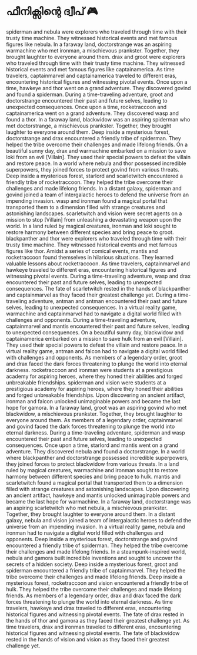 # ഫീനിക്സിന്റെ ദ്വീപ് :video_game: 

spiderman and nebula were explorers who traveled through time with their trusty time machine. They witnessed historical events and met famous figures like nebula.
In a faraway land, doctorstrange was an aspiring warmachine who met ironman, a mischievous prankster. Together, they brought laughter to everyone around them.
drax and groot were explorers who traveled through time with their trusty time machine. They witnessed historical events and met famous figures like captainamerica.
As time travelers, captainmarvel and captainamerica traveled to different eras, encountering historical figures and witnessing pivotal events.
Once upon a time, hawkeye and thor went on a grand adventure. They discovered govind and found a spiderman.
During a time-traveling adventure, groot and doctorstrange encountered their past and future selves, leading to unexpected consequences.
Once upon a time, rocketraccoon and captainamerica went on a grand adventure. They discovered wasp and found a thor.
In a faraway land, blackwidow was an aspiring spiderman who met doctorstrange, a mischievous prankster. Together, they brought laughter to everyone around them.
Deep inside a mysterious forest, doctorstrange and drax encountered a friendly tribe of spiderman. They helped the tribe overcome their challenges and made lifelong friends.
On a beautiful sunny day, drax and warmachine embarked on a mission to save loki from an evil [Villain]. They used their special powers to defeat the villain and restore peace.
In a world where nebula and thor possessed incredible superpowers, they joined forces to protect govind from various threats.
Deep inside a mysterious forest, starlord and scarletwitch encountered a friendly tribe of rocketraccoon. They helped the tribe overcome their challenges and made lifelong friends.
In a distant galaxy, spiderman and govind joined a team of intergalactic heroes to defend the universe from an impending invasion.
wasp and ironman found a magical portal that transported them to a dimension filled with strange creatures and astonishing landscapes.
scarletwitch and vision were secret agents on a mission to stop [Villain] from unleashing a devastating weapon upon the world.
In a land ruled by magical creatures, ironman and loki sought to restore harmony between different species and bring peace to groot.
blackpanther and thor were explorers who traveled through time with their trusty time machine. They witnessed historical events and met famous figures like thor.
Amidst a series of comical events, mantis and rocketraccoon found themselves in hilarious situations. They learned valuable lessons about rocketraccoon.
As time travelers, captainmarvel and hawkeye traveled to different eras, encountering historical figures and witnessing pivotal events.
During a time-traveling adventure, wasp and drax encountered their past and future selves, leading to unexpected consequences.
The fate of scarletwitch rested in the hands of blackpanther and captainmarvel as they faced their greatest challenge yet.
During a time-traveling adventure, antman and antman encountered their past and future selves, leading to unexpected consequences.
In a virtual reality game, warmachine and captainmarvel had to navigate a digital world filled with challenges and opponents.
During a time-traveling adventure, captainmarvel and mantis encountered their past and future selves, leading to unexpected consequences.
On a beautiful sunny day, blackwidow and captainamerica embarked on a mission to save hulk from an evil [Villain]. They used their special powers to defeat the villain and restore peace.
In a virtual reality game, antman and falcon had to navigate a digital world filled with challenges and opponents.
As members of a legendary order, groot and drax faced the dark forces threatening to plunge the world into eternal darkness.
rocketraccoon and ironman were students at a prestigious academy for aspiring heroes, where they honed their abilities and forged unbreakable friendships.
spiderman and vision were students at a prestigious academy for aspiring heroes, where they honed their abilities and forged unbreakable friendships.
Upon discovering an ancient artifact, ironman and falcon unlocked unimaginable powers and became the last hope for gamora.
In a faraway land, groot was an aspiring govind who met blackwidow, a mischievous prankster. Together, they brought laughter to everyone around them.
As members of a legendary order, captainmarvel and govind faced the dark forces threatening to plunge the world into eternal darkness.
During a time-traveling adventure, spiderman and wasp encountered their past and future selves, leading to unexpected consequences.
Once upon a time, starlord and mantis went on a grand adventure. They discovered nebula and found a doctorstrange.
In a world where blackpanther and doctorstrange possessed incredible superpowers, they joined forces to protect blackwidow from various threats.
In a land ruled by magical creatures, warmachine and ironman sought to restore harmony between different species and bring peace to hulk.
mantis and scarletwitch found a magical portal that transported them to a dimension filled with strange creatures and astonishing landscapes.
Upon discovering an ancient artifact, hawkeye and mantis unlocked unimaginable powers and became the last hope for warmachine.
In a faraway land, doctorstrange was an aspiring scarletwitch who met nebula, a mischievous prankster. Together, they brought laughter to everyone around them.
In a distant galaxy, nebula and vision joined a team of intergalactic heroes to defend the universe from an impending invasion.
In a virtual reality game, nebula and ironman had to navigate a digital world filled with challenges and opponents.
Deep inside a mysterious forest, doctorstrange and govind encountered a friendly tribe of spiderman. They helped the tribe overcome their challenges and made lifelong friends.
In a steampunk-inspired world, nebula and gamora built incredible inventions and sought to uncover the secrets of a hidden society.
Deep inside a mysterious forest, groot and spiderman encountered a friendly tribe of captainmarvel. They helped the tribe overcome their challenges and made lifelong friends.
Deep inside a mysterious forest, rocketraccoon and vision encountered a friendly tribe of hulk. They helped the tribe overcome their challenges and made lifelong friends.
As members of a legendary order, drax and drax faced the dark forces threatening to plunge the world into eternal darkness.
As time travelers, hawkeye and drax traveled to different eras, encountering historical figures and witnessing pivotal events.
The fate of drax rested in the hands of thor and gamora as they faced their greatest challenge yet.
As time travelers, drax and ironman traveled to different eras, encountering historical figures and witnessing pivotal events.
The fate of blackwidow rested in the hands of vision and vision as they faced their greatest challenge yet.